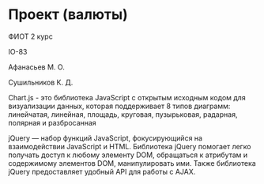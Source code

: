 # Проект (валюты)

ФИОТ 2 курс

IO-83

Афанасьев М. О.

Сушильников К. Д.

Chart.js - это  библиотека JavaScript с открытым исходным кодом для визуализации данных, которая поддерживает 8 типов диаграмм: линейчатая, линейная, площадь, круговая, пузырьковая, радарная, полярная и разбросанная


jQuery — набор функций JavaScript, фокусирующийся на взаимодействии JavaScript и HTML. Библиотека jQuery помогает легко получать доступ к любому элементу DOM, обращаться к атрибутам и содержимому элементов DOM, манипулировать ими. Также библиотека jQuery предоставляет удобный API для работы с AJAX. 




